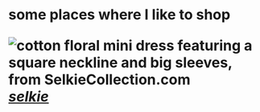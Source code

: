 <h1> some places where I like to shop
  
![cotton floral mini dress featuring a square neckline and big sleeves, from SelkieCollection.com](https://cdn.shopify.com/s/files/1/2413/8101/products/TheMSCLPUFFDRESS_900x.jpg?v=1629483347)
[_selkie_](https://selkiecollection.com/)
